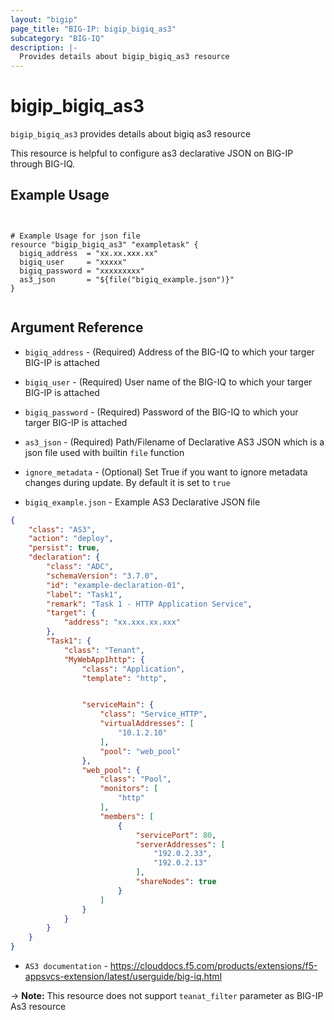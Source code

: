 ```yaml
---
layout: "bigip"
page_title: "BIG-IP: bigip_bigiq_as3"
subcategory: "BIG-IQ"
description: |-
  Provides details about bigip_bigiq_as3 resource
---
```


# bigip_bigiq_as3

`bigip_bigiq_as3` provides details about bigiq as3 resource

This resource is helpful to configure as3 declarative JSON on BIG-IP through BIG-IQ.

## Example Usage 

```hcl


# Example Usage for json file
resource "bigip_bigiq_as3" "exampletask" {
  bigiq_address  = "xx.xx.xxx.xx"
  bigiq_user     = "xxxxx"
  bigiq_password = "xxxxxxxxx"
  as3_json       = "${file("bigiq_example.json")}"
}


```

## Argument Reference


* `bigiq_address` - (Required) Address of the BIG-IQ to which your targer BIG-IP is attached

* `bigiq_user` - (Required) User name  of the BIG-IQ to which your targer BIG-IP is attached

* `bigiq_password` - (Required) Password of the BIG-IQ to which your targer BIG-IP is attached

* `as3_json` - (Required) Path/Filename of Declarative AS3 JSON which is a json file used with builtin ```file``` function

* `ignore_metadata` - (Optional) Set True if you want to ignore metadata changes during update. By default it is set to `true`

* `bigiq_example.json` - Example  AS3 Declarative JSON file

```json
{
    "class": "AS3",
    "action": "deploy",
    "persist": true,
    "declaration": {
        "class": "ADC",
        "schemaVersion": "3.7.0",
        "id": "example-declaration-01",
        "label": "Task1",
        "remark": "Task 1 - HTTP Application Service",
        "target": {
            "address": "xx.xxx.xx.xxx"
        },
        "Task1": {
            "class": "Tenant",
            "MyWebApp1http": {
                "class": "Application",
                "template": "http",


                "serviceMain": {
                    "class": "Service_HTTP",
                    "virtualAddresses": [
                        "10.1.2.10"
                    ],
                    "pool": "web_pool"
                },
                "web_pool": {
                    "class": "Pool",
                    "monitors": [
                        "http"
                    ],
                    "members": [
                        {
                            "servicePort": 80,
                            "serverAddresses": [
                                "192.0.2.33",
                                "192.0.2.13"
                            ],
                            "shareNodes": true
                        }
                    ]
                }
            }
        }
    }
}
```

* `AS3 documentation` - https://clouddocs.f5.com/products/extensions/f5-appsvcs-extension/latest/userguide/big-iq.html

->  **Note:** This resource does not support `teanat_filter` parameter as BIG-IP As3 resource
